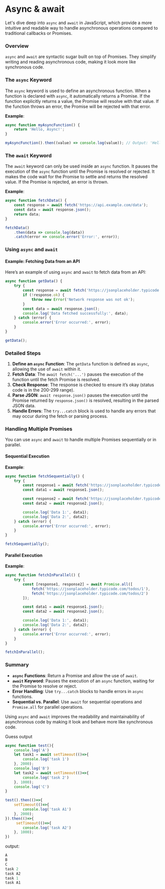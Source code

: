 # Async & await
Let's dive deep into `async` and `await` in JavaScript, which provide a more intuitive and readable way to handle asynchronous operations compared to traditional callbacks or Promises.

### Overview

`async` and `await` are syntactic sugar built on top of Promises. They simplify writing and reading asynchronous code, making it look more like synchronous code.

### The `async` Keyword

The `async` keyword is used to define an asynchronous function. When a function is declared with `async`, it automatically returns a Promise. If the function explicitly returns a value, the Promise will resolve with that value. If the function throws an error, the Promise will be rejected with that error.

**Example**:
```javascript
async function myAsyncFunction() {
    return 'Hello, Async!';
}

myAsyncFunction().then((value) => console.log(value)); // Output: 'Hello, Async!'
```

### The `await` Keyword

The `await` keyword can only be used inside an `async` function. It pauses the execution of the `async` function until the Promise is resolved or rejected. It makes the code wait for the Promise to settle and returns the resolved value. If the Promise is rejected, an error is thrown.

**Example**:
```javascript
async function fetchData() {
    const response = await fetch('https://api.example.com/data');
    const data = await response.json();
    return data;
}

fetchData()
    .then(data => console.log(data))
    .catch(error => console.error('Error:', error));
```

### Using `async` and `await`

#### Example: Fetching Data from an API
Here’s an example of using `async` and `await` to fetch data from an API:

```javascript
async function getData() {
    try {
        const response = await fetch('https://jsonplaceholder.typicode.com/todos/1');
        if (!response.ok) {
            throw new Error('Network response was not ok');
        }
        const data = await response.json();
        console.log('Data fetched successfully:', data);
    } catch (error) {
        console.error('Error occurred:', error);
    }
}

getData();
```
### Detailed Steps

1. **Define an `async` Function**: The `getData` function is defined as `async`, allowing the use of `await` within it.
2. **Fetch Data**: The `await fetch('...')` pauses the execution of the function until the fetch Promise is resolved.
3. **Check Response**: The response is checked to ensure it’s okay (status code is in the 200-299 range).
4. **Parse JSON**: `await response.json()` pauses the execution until the Promise returned by `response.json()` is resolved, resulting in the parsed JSON data.
5. **Handle Errors**: The `try...catch` block is used to handle any errors that may occur during the fetch or parsing process.

### Handling Multiple Promises

You can use `async` and `await` to handle multiple Promises sequentially or in parallel.

#### Sequential Execution
**Example**:
```javascript
async function fetchSequentially() {
    try {
        const response1 = await fetch('https://jsonplaceholder.typicode.com/todos/1');
        const data1 = await response1.json();

        const response2 = await fetch('https://jsonplaceholder.typicode.com/todos/2');
        const data2 = await response2.json();

        console.log('Data 1:', data1);
        console.log('Data 2:', data2);
    } catch (error) {
        console.error('Error occurred:', error);
    }
}

fetchSequentially();
```

#### Parallel Execution
**Example**:
```javascript
async function fetchInParallel() {
    try {
        const [response1, response2] = await Promise.all([
            fetch('https://jsonplaceholder.typicode.com/todos/1'),
            fetch('https://jsonplaceholder.typicode.com/todos/2')
        ]);

        const data1 = await response1.json();
        const data2 = await response2.json();

        console.log('Data 1:', data1);
        console.log('Data 2:', data2);
    } catch (error) {
        console.error('Error occurred:', error);
    }
}

fetchInParallel();
```

### Summary

- **`async` Functions**: Return a Promise and allow the use of `await`.
- **`await` Keyword**: Pauses the execution of an `async` function, waiting for the Promise to resolve or reject.
- **Error Handling**: Use `try...catch` blocks to handle errors in `async` functions.
- **Sequential vs. Parallel**: Use `await` for sequential operations and `Promise.all` for parallel operations.

Using `async` and `await` improves the readability and maintainability of asynchronous code by making it look and behave more like synchronous code. 

Guess output
```js
async function test(){
    console.log('A')
    let task1 = await setTimeout(()=>{
        console.log('task 1')
    }, 2000);
    console.log('B')
    let task2 = await setTimeout(()=>{
        console.log('task 2')
    }, 1000);
    console.log('C')
}

test().then(()=>{
    setTimeout(()=>{
        console.log('task A1')
    }, 2000);
}).then(()=>{
     setTimeout(()=>{
        console.log('task A2')
    }, 1000);
})
```
output:
```js
A
B
C
task 2
task A2
task 1
task A1

```